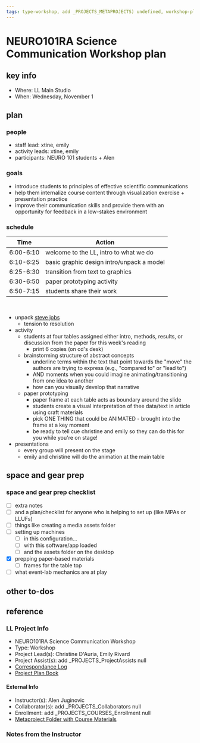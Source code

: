 ```yaml
---
tags: type-workshop, add _PROJECTS_METAPROJECTS) undefined, workshop-plan
---
```



# NEURO101RA Science Communication Workshop plan

## key info
- Where: LL Main Studio
- When: Wednesday, November 1 

## plan

### people
* staff lead: xtine, emily
* activity leads: xtine, emily
* participants: NEURO 101 students + Alen

### goals
* introduce students to principles of effective scientific communications
* help them internalize course content through visualization exercise + presentation practice
* improve their communication skills and provide them with an opportunity for feedback in a low-stakes environment

### schedule

| Time | Action |  
| -------- | -------- | 
| 6:00-6:10     |  welcome to the LL, intro to what we do    | 
| 6:10-6:25     |  basic graphic design intro/unpack a model    | 
| 6:25-6:30     | transition from text to graphics    | 
| 6:30-6:50     |  paper prototyping activity    | 
| 6:50-7:15     |  students share their work   |  
 
* unpack [steve jobs](https://www.youtube.com/watch?v=6Fk1V5NqoD4)
    * tension to resolution
* activity
    * students at four tables assigned either intro, methods, results, or discussion from the paper for this week's reading
        * print 6 copies (on cd's desk)
    * brainstorming structure of abstract concepts
        * underline terms within the text that point towards the "move" the authors are trying to express (e.g., "compared to" or "lead to")
        * AND moments when you could imagine animating/transitioning from one idea to another
        * how can you visually develop that narrative 
    * paper prototyping
        * paper frame at each table acts as boundary around the slide
        * students create a visual interpretation of thee data/text in article using craft materials
        * pick ONE THING that could be ANIMATED - brought into the frame at a key moment
        * be ready to tell cue christine and emily so they can do this for you while you're on stage!
* presentations
    * every group will present on the stage
    * emily and christine will do the animation at the main table
  
## space and gear prep

### space and gear prep checklist
- [ ] extra notes
- [ ] and a plan/checklist for anyone who is helping to set up (like MPAs or LLUFs)
- [ ] things like creating a media assets folder
- [ ] setting up machines 
    - [ ] in this configuration...
    - [ ] with this software/app loaded
    - [ ] and the assets folder on the desktop
- [x] prepping paper-based materials
    - [ ] frames for the table top
- [ ] what event-lab mechanics are at play 

## other to-dos

## reference
### LL Project Info
* NEURO101RA Science Communication Workshop
* Type: Workshop
* Project Lead(s): Christine D'Auria, Emily Rivard
* Project Assist(s): add _PROJECTS_ProjectAssists null
* [Correspondance Log](https://drive.google.com/drive/folders/1Mx1ZuUVMNhmLEtRVzOKlR8dl0wxzQcN7?usp=drive_link)
* [Project Plan Book](https://hackmd.io/@ll-23-24/BJebperRn)

#### External Info
* Instructor(s): Alen Juginovic
* Collaborator(s): add _PROJECTS_Collaborators null
* Enrollment: add _PROJECTS_COURSES_Enrollment null
* [Metaproject Folder with Course Materials](https://drive.google.com/drive/folders/1l4oN8gdibQZ-EkpqiGG6rWvQIVFR3apa)
### Notes from the Instructor

